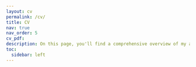 ```yaml
---
layout: cv
permalink: /cv/
title: CV
nav: true
nav_order: 5
cv_pdf:
description: On this page, you'll find a comprehensive overview of my academic journey, professional experiences, and key skills. Please scroll down for detailed insights into my educational background, projects, and achievements.
toc:
  sidebar: left
---
```

